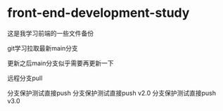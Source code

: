# front-end-development-study
这是我学习前端的一些文件备份




git学习拉取最新main分支


更新之后main分支似乎需要再更新一下


远程分支pull


分支保护测试直接push
分支保护测试直接push v2.0
分支保护测试直接push v3.0
